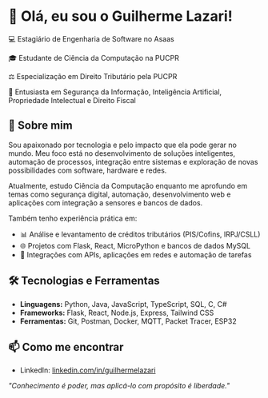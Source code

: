 # 👋 Olá, eu sou o Guilherme Lazari!

💻 Estagiário de Engenharia de Software no Asaas

🎓 Estudante de Ciência da Computação na PUCPR

⚖️ Especialização em Direito Tributário pela PUCPR  

🧠 Entusiasta em Segurança da Informação, Inteligência Artificial, Propriedade Intelectual e Direito Fiscal  

## 🚀 Sobre mim

Sou apaixonado por tecnologia e pelo impacto que ela pode gerar no mundo. Meu foco está no desenvolvimento de soluções inteligentes, automação de processos, integração entre sistemas e exploração de novas possibilidades com software, hardware e redes.

Atualmente, estudo Ciência da Computação enquanto me aprofundo em temas como segurança digital, automação, desenvolvimento web e aplicações com integração a sensores e bancos de dados.

Também tenho experiência prática em:
- 📊 Análise e levantamento de créditos tributários (PIS/Cofins, IRPJ/CSLL)
- 🌐 Projetos com Flask, React, MicroPython e bancos de dados MySQL
- 🤖 Integrações com APIs, aplicações em redes e automação de tarefas

## 🛠️ Tecnologias e Ferramentas

- **Linguagens:** Python, Java, JavaScript, TypeScript, SQL, C, C#
- **Frameworks:** Flask, React, Node.js, Express, Tailwind CSS
- **Ferramentas:** Git, Postman, Docker, MQTT, Packet Tracer, ESP32 

## 📫 Como me encontrar

- LinkedIn: [linkedin.com/in/guilhermelazari](https://www.linkedin.com/in/guilherme-lazari-980658179/)


*"Conhecimento é poder, mas aplicá-lo com propósito é liberdade."*


<!---
Guilherme006/Guilherme006 is a ✨ special ✨ repository because its `README.md` (this file) appears on your GitHub profile.
You can click the Preview link to take a look at your changes.
--->

